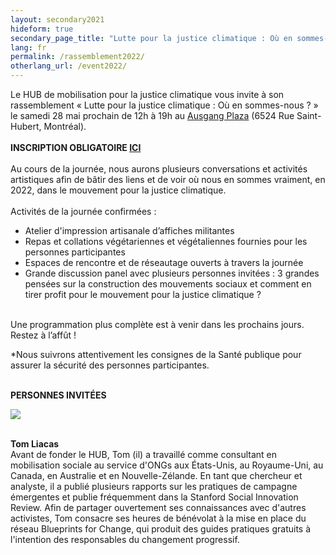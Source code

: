 ```yaml
---
layout: secondary2021
hideform: true
secondary_page_title: "Lutte pour la justice climatique : Où en sommes-nous ?"
lang: fr
permalink: /rassemblement2022/
otherlang_url: /event2022/
---
```

Le HUB de mobilisation pour la justice climatique vous invite à son rassemblement « Lutte pour la justice climatique : Où en sommes-nous ? » le samedi 28 mai prochain de 12h à 19h au [Ausgang Plaza](https://www.ausgangplaza.com/) (6524 Rue Saint-Hubert, Montréal).\
\
**INSCRIPTION OBLIGATOIRE [ICI](https://lepointdevente.com/billets/xd0220413002)**\
\
Au cours de la journée, nous aurons plusieurs conversations et activités artistiques afin de bâtir des liens et de voir où nous en sommes vraiment, en 2022, dans le mouvement pour la justice climatique.\
\
Activités de la journée confirmées :

* Atelier d'impression artisanale d’affiches militantes
* Repas et collations végétariennes et végétaliennes fournies pour les personnes participantes
* Espaces de rencontre et de réseautage ouverts à travers la journée
* Grande discussion panel avec plusieurs personnes invitées : 3 grandes pensées sur la construction des mouvements sociaux et comment en tirer profit pour le mouvement pour la justice climatique ?

\
Une programmation plus complète est à venir dans les prochains jours. Restez à l’affût !

\*Nous suivrons attentivement les consignes de la Santé publique pour assurer la sécurité des personnes participantes.

\
**PERSONNES INVITÉES**

![](/media/tomliacas.jpg)

\
**Tom Liacas**\
Avant de fonder le HUB, Tom (il) a travaillé comme consultant en mobilisation sociale au service d'ONGs aux États-Unis, au Royaume-Uni, au Canada, en Australie et en Nouvelle-Zélande. En tant que chercheur et analyste, il a publié plusieurs rapports sur les pratiques de campagne émergentes et publie fréquemment dans la Stanford Social Innovation Review. Afin de partager ouvertement ses connaissances avec d'autres activistes, Tom consacre ses heures de bénévolat à la mise en place du réseau Blueprints for Change, qui produit des guides pratiques gratuits à l'intention des responsables du changement progressif.